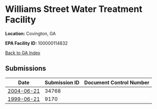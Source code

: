 # Williams Street Water Treatment Facility

**Location:** Covington, GA

**EPA Facility ID:** 100000114832

[Back to GA Index](../../index.md)

## Submissions

| Date | Submission ID | Document Control Number |
|------|--------------|-------------------------|
| [2004-06-21](submissions/34768.md) | 34768 |  |
| [1999-06-21](submissions/9170.md) | 9170 |  |
